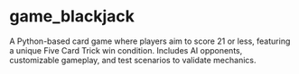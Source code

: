 # game_blackjack
A Python-based card game where players aim to score 21 or less, featuring a unique Five Card Trick win condition. Includes AI opponents, customizable gameplay, and test scenarios to validate mechanics.
